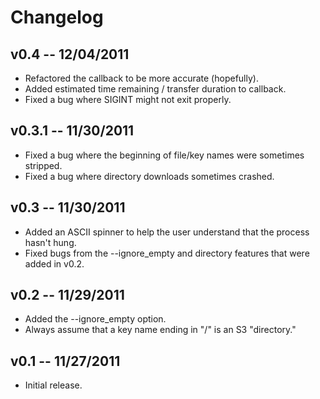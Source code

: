 # Changelog #

## v0.4 -- 12/04/2011 ##

 * Refactored the callback to be more accurate (hopefully).
 * Added estimated time remaining / transfer duration to callback.
 * Fixed a bug where SIGINT might not exit properly.

## v0.3.1 -- 11/30/2011 ##

 * Fixed a bug where the beginning of file/key names were sometimes stripped.
 * Fixed a bug where directory downloads sometimes crashed.

## v0.3 -- 11/30/2011 ##

 * Added an ASCII spinner to help the user understand that the process hasn't
hung.
 * Fixed bugs from the --ignore_empty and directory features that were added in
v0.2.

## v0.2 -- 11/29/2011 ##

 * Added the --ignore_empty option.
 * Always assume that a key name ending in "/" is an S3 "directory."

## v0.1 -- 11/27/2011 ##

 * Initial release.
